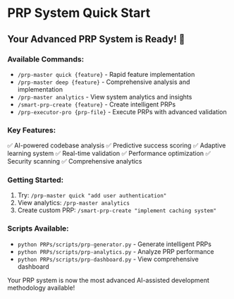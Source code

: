 # PRP System Quick Start

## Your Advanced PRP System is Ready! 🚀

### Available Commands:
- `/prp-master quick {feature}` - Rapid feature implementation
- `/prp-master deep {feature}` - Comprehensive analysis and implementation  
- `/prp-master analytics` - View system analytics and insights
- `/smart-prp-create {feature}` - Create intelligent PRPs
- `/prp-executor-pro {prp-file}` - Execute PRPs with advanced validation

### Key Features:
✅ AI-powered codebase analysis
✅ Predictive success scoring
✅ Adaptive learning system
✅ Real-time validation
✅ Performance optimization
✅ Security scanning
✅ Comprehensive analytics

### Getting Started:
1. Try: `/prp-master quick "add user authentication"`
2. View analytics: `/prp-master analytics`
3. Create custom PRP: `/smart-prp-create "implement caching system"`

### Scripts Available:
- `python PRPs/scripts/prp-generator.py` - Generate intelligent PRPs
- `python PRPs/scripts/prp-analytics.py` - Analyze PRP performance
- `python PRPs/scripts/prp-dashboard.py` - View comprehensive dashboard

Your PRP system is now the most advanced AI-assisted development methodology available!
